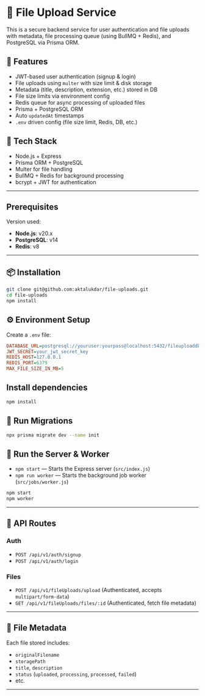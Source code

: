 # 📁 File Upload Service

This is a secure backend service for user authentication and file uploads with metadata, file processing queue (using BullMQ + Redis), and PostgreSQL via Prisma ORM.

## 🚀 Features

- JWT-based user authentication (signup & login)
- File uploads using `multer` with size limit & disk storage
- Metadata (title, description, extension, etc.) stored in DB
- File size limits via environment config
- Redis queue for async processing of uploaded files
- Prisma + PostgreSQL ORM
- Auto `updatedAt` timestamps
- `.env` driven config (file size limit, Redis, DB, etc.)

## 🧱 Tech Stack

- Node.js + Express
- Prisma ORM + PostgreSQL
- Multer for file handling
- BullMQ + Redis for background processing
- bcrypt + JWT for authentication

---
## Prerequisites

Version used:

- **Node.js**: v20.x  
- **PostgreSQL**: v14  
- **Redis**: v8 
___

## 📦 Installation

```bash
git clone git@github.com:aktalukdar/file-uploads.git
cd file-uploads
npm install
```

## ⚙️ Environment Setup

Create a `.env` file:

```ini
DATABASE_URL=postgresql://youruser:yourpass@localhost:5432/fileuploaddb
JWT_SECRET=your_jwt_secret_key
REDIS_HOST=127.0.0.1
REDIS_PORT=6379
MAX_FILE_SIZE_IN_MB=5
```
## Install dependencies
```bash
npm install
```
## 🧪 Run Migrations

```bash
npx prisma migrate dev --name init
```

## 🚦 Run the Server & Worker

- `npm start` — Starts the Express server (`src/index.js`)
- `npm run worker` — Starts the background job worker (`src/jobs/worker.js`)
```bash
npm start
npm worker
```

---

## 🔐 API Routes

### Auth

- `POST /api/v1/auth/signup`
- `POST /api/v1/auth/login`

### Files

- `POST /api/v1/fileUploads/upload` (Authenticated, accepts `multipart/form-data`)
- `GET /api/v1/fileUploads/files/:id` (Authenticated, fetch file metadata)

---

## 📁 File Metadata

Each file stored includes:

- `originalFilename`
- `storagePath`
- `title`, `description`
- `status` (`uploaded`, `processing`, `processed`, `failed`)
- etc.

---

